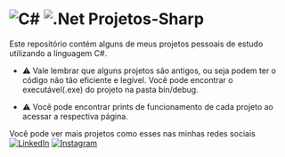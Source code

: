 # ![C#](https://img.shields.io/badge/c%23-%23239120.svg?style=for-the-badge&logo=csharp&logoColor=white) ![.Net](https://img.shields.io/badge/.NET-5C2D91?style=for-the-badge&logo=.net&logoColor=white) Projetos-Sharp 
Este repositório contém alguns de meus projetos pessoais de estudo utilizando a linguagem C#.

- ⚠️ Vale lembrar que alguns projetos são antigos, ou seja podem ter o código não tão eficiente e legível.
Você pode encontrar o executável(.exe) do projeto na pasta bin/debug.

- ⚠️ Você pode encontrar prints de funcionamento de cada projeto ao acessar a respectiva página.

Você pode ver mais projetos como esses nas minhas redes sociais\
[![LinkedIn](https://img.shields.io/badge/linkedin-%230077B5.svg?style=for-the-badge&logo=linkedin&logoColor=white)](https://www.linkedin.com/in/daniel-william--/)
[![Instagram](https://img.shields.io/badge/Instagram-%23E4405F.svg?style=for-the-badge&logo=Instagram&logoColor=white)](https://www.instagram.com/danp.rog/)
